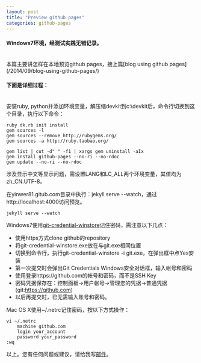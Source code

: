 ```yaml
---
layout: post
title: "Preview github pages"
categories: github-pages
---
```

#### Windows7环境，经测试实践无错记录。
<br />
本篇主要讲怎样在本地预览github pages，接上篇[blog using github pages](/2014/09/blog-using-github-pages/)

#### 下面是详细过程：
<br />
安装ruby, python并添加环境变量，解压缩devkit到c:\devkit后，命令行切换到这个目录，执行以下命令：

    ruby dk.rb init install
    gem sources -l
    gem sources --remove http://rubygems.org/
    gem sources -a http://ruby.taobao.org/

    gem list | cut -d" " -f1 | xargs gem uninstall -aIx
    gem install github-pages --no-ri --no-rdoc
    gem update --no-ri --no-rdoc

涉及显示中文等显示问题，需设置LANG和LC_ALL两个环境变量，其值均为zh_CN.UTF-8。

在yinwer81.gitub.com目录中执行：jekyll serve --watch，通过http://localhost:4000访问预览。

    jekyll serve --watch

Windows7使用[git-credential-winstore](/downloads/git-credential-winstore.exe)记住密码，需注意以下几点：

* 使用https方式clone github的repository
* 将git-credential-winstore.exe放在与git.exe相同位置
* 切换到命令行，执行git-credential-winstore -i git.exe，在弹出框中点Yes安装
* 第一次提交时会弹出Git Credentials Windows安全对话框，输入帐号和密码
* 使用登录https://github.com的帐号和密码，而不是SSH Key
* 密码凭据保存在：控制面板->用户帐号->管理您的凭据->普通凭据(git:https://github.com)
* 以后再提交时，已无需输入账号和密码。

Mac OS X使用~/.netrc记住密码，按以下方式操作：

    vi ~/.netrc
        machine github.com
        login your_account
        password your_password
    :wq

以上。您有任何问题或建议，请给我写[邮件](mailto:yinwer81@gmail.com)。

